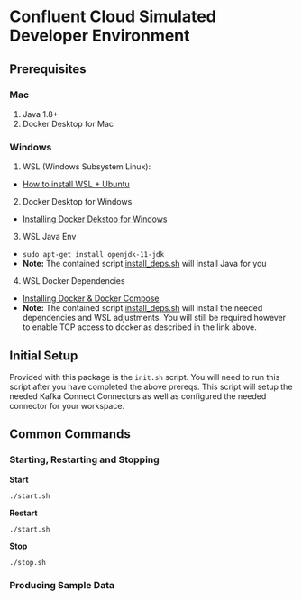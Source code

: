 # Confluent Cloud Simulated Developer Environment

## Prerequisites

### Mac

1. Java 1.8+
2. Docker Desktop for Mac 

### Windows

1. WSL (Windows Subsystem Linux):
 * [How to install WSL + Ubuntu](https://www.howtogeek.com/249966/how-to-install-and-use-the-linux-bash-shell-on-windows-10/) 
2. Docker Desktop for Windows
 * [Installing Docker Dekstop for Windows](https://hub.docker.com/editions/community/docker-ce-desktop-windows)
3. WSL Java Env
 * `sudo apt-get install openjdk-11-jdk`
 * **Note:** The contained script [install_deps.sh](windows_wsl/install_all_deps.sh) will install Java for you
4. WSL Docker Dependencies
 * [Installing Docker & Docker Compose](https://nickjanetakis.com/blog/setting-up-docker-for-windows-and-wsl-to-work-flawlessly)
 * **Note:** The contained script [install_deps.sh](windows_wsl/install_all_deps.sh) will install the needed dependencies and WSL adjustments.
   You will still be required however to enable TCP access to docker as described in the link above.

## Initial Setup

Provided with this package is the `init.sh` script. 
You will need to run this script after you have completed the above prereqs.
This script will setup the needed Kafka Connect Connectors as well as configured the needed connector for your workspace. 

## Common Commands

### Starting, Restarting and Stopping

**Start**

`./start.sh`

**Restart**

`./start.sh`

**Stop**

`./stop.sh`

### Producing Sample Data

